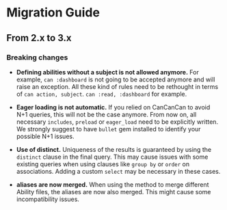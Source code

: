 # Migration Guide

## From 2.x to 3.x

### Breaking changes

- **Defining abilities without a subject is not allowed anymore.**
  For example, `can :dashboard` is not going to be accepted anymore and will raise an exception.
  All these kind of rules need to be rethought in terms of `can action, subject`. `can :read, :dashboard` for example.

- **Eager loading is not automatic.** If you relied on CanCanCan to avoid N+1 queries, this will not be the case anymore.
  From now on, all necessary `includes`, `preload` or `eager_load` need to be explicitly written. We strongly suggest to have
  `bullet` gem installed to identify your possible N+1 issues.

- **Use of distinct.** Uniqueness of the results is guaranteed by using the `distinct` clause in the final query.
  This may cause issues with some existing queries when using clauses like `group by` or `order` on associations.
  Adding a custom `select` may be necessary in these cases.

- **aliases are now merged.** When using the method to merge different Ability files, the aliases are now also merged. This might cause some incompatibility issues.
